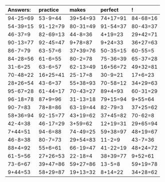 | Answers: | practice | makes | perfect | ! |
| :--- | :--- | :--- | :--- | :--- |
| 94-25=69 | 53-9=44 | 39+54=93 | 74+17=91 | 84-68=16 | 
| 54-39=15 | 91-12=79 | 80-31=49 | 91-54=37 | 80-43=37 | 
| 46-37=9 | 82-69=13 | 44-8=36 | 4+19=23 | 29+42=71 | 
| 90-13=77 | 92-45=47 | 9+78=87 | 9+24=33 | 36+27=63 | 
| 86-7=79 | 63-57=6 | 37+39=76 | 50-35=15 | 60-55=5 | 
| 84-28=56 | 61-6=55 | 80-2=78 | 75-36=39 | 65-37=28 | 
| 31-6=25 | 63-6=57 | 62-13=49 | 16+56=72 | 49+32=81 | 
| 70-48=22 | 16+25=41 | 25-17=8 | 30-9=21 | 17+6=23 | 
| 28+26=54 | 43-6=37 | 55+38=93 | 70-58=12 | 34+29=63 | 
| 95-67=28 | 61-44=17 | 70-43=27 | 89+4=93 | 60-31=29 | 
| 96-18=78 | 87+9=96 | 31-13=18 | 79+15=94 | 9+55=64 | 
| 90-7=83 | 78+8=86 | 63-19=44 | 82-79=3 | 37+25=62 | 
| 58+36=94 | 92-15=77 | 43+19=62 | 37+45=82 | 70-62=8 | 
| 42-4=38 | 46-17=29 | 3+59=62 | 12+19=31 | 29+65=94 | 
| 7+44=51 | 94-6=88 | 74-49=25 | 59+38=97 | 48+19=67 | 
| 46-8=38 | 80-7=73 | 29+54=83 | 11-2=9 | 43-7=36 | 
| 88+4=92 | 55+6=61 | 66-19=47 | 41-22=19 | 48+24=72 | 
| 61-5=56 | 27+26=53 | 22-18=4 | 38+39=77 | 9+52=61 | 
| 73-6=67 | 39+47=86 | 59+27=86 | 13-5=8 | 59+19=78 | 
| 9+44=53 | 58+29=87 | 19+13=32 | 8+14=22 | 34+28=62 | 
